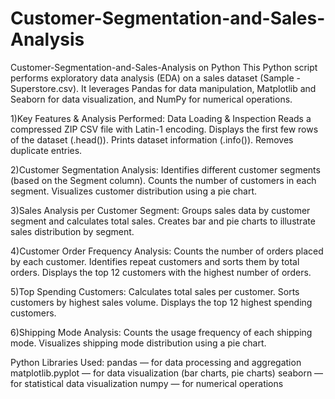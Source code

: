 # Customer-Segmentation-and-Sales-Analysis
Customer-Segmentation-and-Sales-Analysis on Python
This Python script performs exploratory data analysis (EDA) on a sales dataset (Sample - Superstore.csv). It leverages Pandas for data manipulation, Matplotlib and Seaborn for data visualization, and NumPy for numerical operations.

1)Key Features & Analysis Performed:
Data Loading & Inspection
Reads a compressed ZIP CSV file with Latin-1 encoding.
Displays the first few rows of the dataset (.head()).
Prints dataset information (.info()).
Removes duplicate entries.

2)Customer Segmentation Analysis:
Identifies different customer segments (based on the Segment column).
Counts the number of customers in each segment.
Visualizes customer distribution using a pie chart.

3)Sales Analysis per Customer Segment:
Groups sales data by customer segment and calculates total sales.
Creates bar and pie charts to illustrate sales distribution by segment.

4)Customer Order Frequency Analysis:
Counts the number of orders placed by each customer.
Identifies repeat customers and sorts them by total orders.
Displays the top 12 customers with the highest number of orders.

5)Top Spending Customers:
Calculates total sales per customer.
Sorts customers by highest sales volume.
Displays the top 12 highest spending customers.

6)Shipping Mode Analysis:
Counts the usage frequency of each shipping mode.
Visualizes shipping mode distribution using a pie chart.

Python Libraries Used:
pandas — for data processing and aggregation
matplotlib.pyplot — for data visualization (bar charts, pie charts)
seaborn — for statistical data visualization
numpy — for numerical operations
